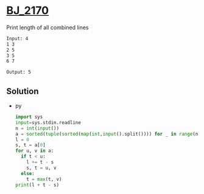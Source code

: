 # [BJ_2170](https://acmicpc.net/problem/2170)

Print length of all combined lines

```txt
Input: 4
1 3
2 5
3 5
6 7

Output: 5
```

## Solution

* py

  ```py
  import sys
  input=sys.stdin.readline
  n = int(input())
  a = sorted(tuple(sorted(map(int,input().split()))) for _ in range(n))
  l = 0
  s, t = a[0]
  for u, v in a:
    if t < u:
      l += t - s
      s, t = u, v
    else:
      t = max(t, v)
  print(l + t - s)
  ```
